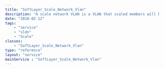 ```yaml
---
title: "SoftLayer_Scale_Network_Vlan"
description: "A scale network VLAN is a VLAN that scaled members will be placed on."
date: "2018-02-12"
tags:
    - "service"
    - "sldn"
    - "Scale"
classes:
    - "SoftLayer_Scale_Network_Vlan"
type: "reference"
layout: "service"
mainService : "SoftLayer_Scale_Network_Vlan"
---
```

